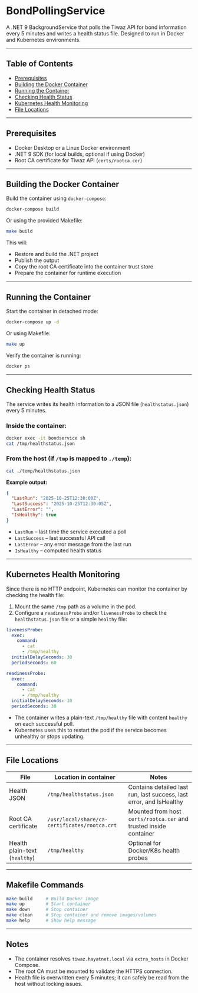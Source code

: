 # BondPollingService

A .NET 9 BackgroundService that polls the Tiwaz API for bond information every 5 minutes and writes a health status file. Designed to run in Docker and Kubernetes environments.

---

## Table of Contents

- [Prerequisites](#prerequisites)
- [Building the Docker Container](#building-the-docker-container)
- [Running the Container](#running-the-container)
- [Checking Health Status](#checking-health-status)
- [Kubernetes Health Monitoring](#kubernetes-health-monitoring)
- [File Locations](#file-locations)

---

## Prerequisites

- Docker Desktop or a Linux Docker environment
- .NET 9 SDK (for local builds, optional if using Docker)
- Root CA certificate for Tiwaz API (`certs/rootca.cer`)

---

## Building the Docker Container

Build the container using `docker-compose`:

```bash
docker-compose build
```

Or using the provided Makefile:

```bash
make build
```

This will:

- Restore and build the .NET project
- Publish the output
- Copy the root CA certificate into the container trust store
- Prepare the container for runtime execution

---

## Running the Container

Start the container in detached mode:

```bash
docker-compose up -d
```

Or using Makefile:

```bash
make up
```

Verify the container is running:

```bash
docker ps
```

---

## Checking Health Status

The service writes its health information to a JSON file (`healthstatus.json`) every 5 minutes.

### Inside the container:

```bash
docker exec -it bondservice sh
cat /tmp/healthstatus.json
```

### From the host (if `/tmp` is mapped to `./temp`):

```bash
cat ./temp/healthstatus.json
```

**Example output:**

```json
{
  "LastRun": "2025-10-25T12:30:00Z",
  "LastSuccess": "2025-10-25T12:30:05Z",
  "LastError": "",
  "IsHealthy": true
}
```

- `LastRun` – last time the service executed a poll  
- `LastSuccess` – last successful API call  
- `LastError` – any error message from the last run  
- `IsHealthy` – computed health status

---

## Kubernetes Health Monitoring

Since there is no HTTP endpoint, Kubernetes can monitor the container by checking the health file:

1. Mount the same `/tmp` path as a volume in the pod.
2. Configure a `readinessProbe` and/or `livenessProbe` to check the `healthstatus.json` file or a simple `healthy` file:

```yaml
livenessProbe:
  exec:
    command:
      - cat
      - /tmp/healthy
  initialDelaySeconds: 30
  periodSeconds: 60

readinessProbe:
  exec:
    command:
      - cat
      - /tmp/healthy
  initialDelaySeconds: 10
  periodSeconds: 30
```

- The container writes a plain-text `/tmp/healthy` file with content `healthy` on each successful poll.  
- Kubernetes uses this to restart the pod if the service becomes unhealthy or stops updating.

---

## File Locations

| File                     | Location in container | Notes                                       |
|---------------------------|--------------------|--------------------------------------------|
| Health JSON               | `/tmp/healthstatus.json` | Contains detailed last run, last success, last error, and IsHealthy |
| Root CA certificate       | `/usr/local/share/ca-certificates/rootca.crt` | Mounted from host `certs/rootca.cer` and trusted inside container |
| Health plain-text (`healthy`) | `/tmp/healthy`      | Optional for Docker/K8s health probes     |

---

## Makefile Commands

```bash
make build     # Build Docker image
make up        # Start container
make down      # Stop container
make clean     # Stop container and remove images/volumes
make help      # Show help message
```

---

## Notes

- The container resolves `tiwaz.hayatnet.local` via `extra_hosts` in Docker Compose.
- The root CA must be mounted to validate the HTTPS connection.
- Health file is overwritten every 5 minutes; it can safely be read from the host without locking issues.